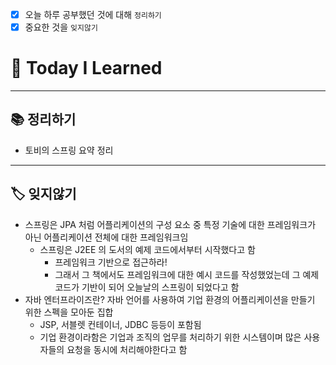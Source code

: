 - [x]  오늘 하루 공부했던 것에 대해 `정리하기`
- [x]  중요한 것을 `잊지않기`

# 🚩 Today I Learned

---

## 📚 정리하기

- 토비의 스프링 요약 정리

---

## 🏷 잊지않기

- 스프링은 JPA 처럼 어플리케이션의 구성 요소 중 특정 기술에 대한 프레임워크가 아닌 어플리케이션 전체에 대한 프레임워크임
    - 스프링은 J2EE 의 도서의 예제 코드에서부터 시작했다고 함
        - 프레임워크 기반으로 접근하라!
        - 그래서 그 책에서도 프레임워크에 대한 예시 코드를 작성했었는데 그 예제 코드가 기반이 되어 오늘날의 스프링이 되었다고 함
- 자바 엔터프라이즈란? 자바 언어를 사용하여 기업 환경의 어플리케이션을 만들기 위한 스펙을 모아둔 집합
    - JSP, 서블렛 컨테이너, JDBC 등등이 포함됨
    - 기업 환경이라함은 기업과 조직의 업무를 처리하기 위한 시스템이며 많은 사용자들의 요청을 동시에 처리해야한다고 함